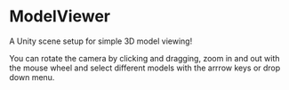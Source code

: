 # ModelViewer
 
A Unity scene setup for simple 3D model viewing!

You can rotate the camera by clicking and dragging, zoom in and out with the mouse wheel and select different models with the arrrow keys or drop down menu.
